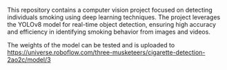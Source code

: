 This repository contains a computer vision project focused on detecting individuals smoking using deep learning techniques. The project leverages the YOLOv8 model for real-time object detection, ensuring high accuracy and efficiency in identifying smoking behavior from images and videos.

The weights of the model can be tested and is uploaded to https://universe.roboflow.com/three-musketeers/cigarette-detection-2ao2c/model/3
